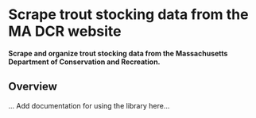# Scrape trout stocking data from the MA DCR website

**Scrape and organize trout stocking data from the Massachusetts Department of Conservation and Recreation.**

## Overview

... Add documentation for using the library here...
